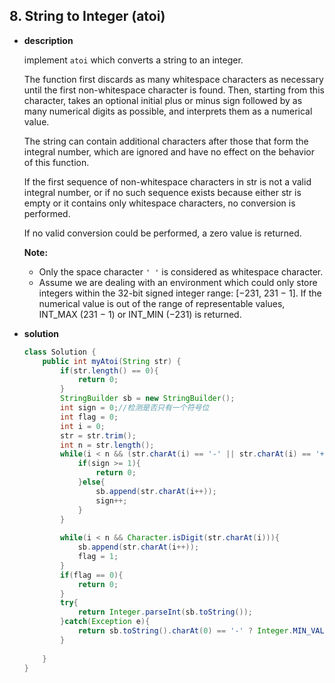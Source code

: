 ## 8. String to Integer (atoi)

* **description**

  implement `atoi` which converts a string to an integer.

  The function first discards as many whitespace characters as necessary until the first non-whitespace character is found. Then, starting from this character, takes an optional initial plus or minus sign followed by as many numerical digits as possible, and interprets them as a numerical value.

  The string can contain additional characters after those that form the integral number, which are ignored and have no effect on the behavior of this function.

  If the first sequence of non-whitespace characters in str is not a valid integral number, or if no such sequence exists because either str is empty or it contains only whitespace characters, no conversion is performed.

  If no valid conversion could be performed, a zero value is returned.

  **Note:**

  - Only the space character `' '` is considered as whitespace character.
  - Assume we are dealing with an environment which could only store integers within the 32-bit signed integer range: [−231, 231 − 1]. If the numerical value is out of the range of representable values, INT_MAX (231 − 1) or INT_MIN (−231) is returned.

* **solution**

  ```java
  class Solution {
      public int myAtoi(String str) {
          if(str.length() == 0){
              return 0;
          }
          StringBuilder sb = new StringBuilder();
          int sign = 0;//检测是否只有一个符号位
          int flag = 0;
          int i = 0;
          str = str.trim();
          int n = str.length();
          while(i < n && (str.charAt(i) == '-' || str.charAt(i) == '+')){
              if(sign >= 1){
                  return 0;
              }else{
                  sb.append(str.charAt(i++));
                  sign++;
              }
          }
          
          while(i < n && Character.isDigit(str.charAt(i))){
              sb.append(str.charAt(i++));
              flag = 1;
          }
          if(flag == 0){
              return 0;
          }
          try{
              return Integer.parseInt(sb.toString());
          }catch(Exception e){
              return sb.toString().charAt(0) == '-' ? Integer.MIN_VALUE:Integer.MAX_VALUE;
          }
          
      }
  }
  ```

  